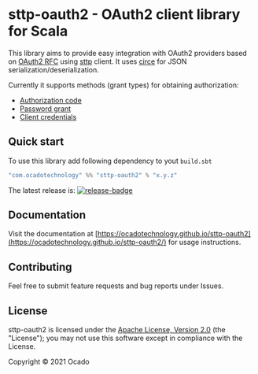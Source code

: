 [release]:       https://github.com/ocadotechnology/sttp-oauth2/releases/latest
[release-badge]: https://img.shields.io/github/release/ocadotechnology/sttp-oauth2.svg

# sttp-oauth2 - OAuth2 client library for Scala

This library aims to provide easy integration with OAuth2 providers based on [OAuth2 RFC](https://tools.ietf.org/html/rfc6749) using [sttp](https://github.com/softwaremill/sttp) client. It uses [circe](https://github.com/circe/circe) for JSON serialization/deserialization.

Currently it supports methods (grant types) for obtaining authorization:
 - [Authorization code](https://tools.ietf.org/html/rfc6749#section-4.1)
 - [Password grant](https://tools.ietf.org/html/rfc6749#section-4.3)
 - [Client credentials](https://tools.ietf.org/html/rfc6749#section-4.4)

## Quick start

To use this library add following dependency to yout `build.sbt`

```scala
"com.ocadotechnology" %% "sttp-oauth2" % "x.y.z"
```

The latest release is: [![release-badge][]][release]

## Documentation

Visit the documentation at [https://ocadotechnology.github.io/sttp-oauth2](https://ocadotechnology.github.io/sttp-oauth2/) for usage instructions.

## Contributing

Feel free to submit feature requests and bug reports under Issues.

## License

sttp-oauth2 is licensed under the [Apache License, Version 2.0](http://www.apache.org/licenses/LICENSE-2.0) (the "License"); you may not use this software except in compliance with the License.

Copyright © 2021 Ocado
